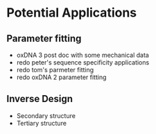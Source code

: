 # Potential Applications

## Parameter fitting
- oxDNA 3 post doc with some mechanical data
- redo peter's sequence specificity applications
- redo tom's parmeter fitting
- redo oxDNA 2 parameter fitting

## Inverse Design
- Secondary structure
- Tertiary structure